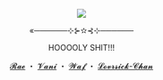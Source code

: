 <p align="center">
  <img src="https://github.com/user-attachments/assets/af261036-d8e9-41a8-bb5f-1de8a6b9011f">
</p>
<p align="center">«──────⊹⊱✫⊰⊹──────</p>
<p align="center">HOOOOLY SHIT!!!</p>
<p align="center">
  <a href="">𝓡𝓪𝓮</a> ・
  <a href="">𝓥𝓪𝓷𝓲</a> ・
  <a href="">𝓦𝓪𝓯</a> ・
  <a href="">𝓛𝓸𝓿𝓻𝓼𝓲𝓬𝓴-𝓒𝓱𝓪𝓷</a>
</p>

